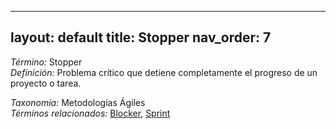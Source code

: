 
---
layout: default
title: Stopper
nav_order: 7
---

*Término:* Stopper  
*Definición:* Problema crítico que detiene completamente el progreso de un proyecto o tarea.

*Taxonomía:* Metodologías Ágiles  
*Términos relacionados:* [Blocker](https://maleniski.github.io/diccionario-angl-tec-mx/docs/alfabeticamente/B/blocker/), [Sprint](https://maleniski.github.io/diccionario-angl-tec-mx/docs/alfabeticamente/S/sprint/)
